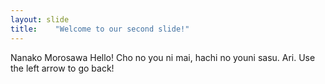 ```yaml
---
layout: slide
title:    "Welcome to our second slide!"
---
```

Nanako Morosawa Hello! Cho no you ni mai, hachi no youni sasu. Ari. 
Use the left arrow to go back!
